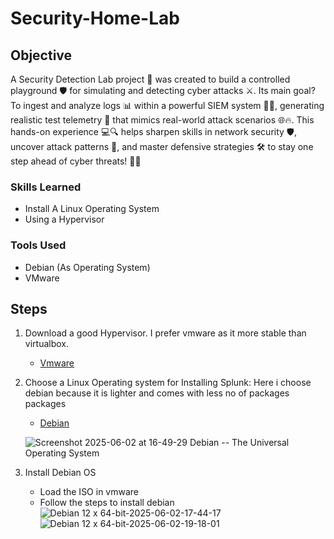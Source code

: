 # Security-Home-Lab

## Objective

A Security Detection Lab project 🎯 was created to build a controlled playground 🛡️ for simulating and detecting cyber attacks ⚔️. Its main goal? To ingest and analyze logs 📊 within a powerful SIEM system 🕵️‍♂️, generating realistic test telemetry 📡 that mimics real-world attack scenarios 🌐🔥. This hands-on experience 💻🔍 helps sharpen skills in network security 🛡️, uncover attack patterns 🧩, and master defensive strategies 🛠️ to stay one step ahead of cyber threats! 🚀✨

### Skills Learned
- Install A Linux Operating System
- Using a Hypervisor

### Tools Used

- Debian (As Operating System)
- VMware 

## Steps
1. Download a good Hypervisor. I prefer vmware as it more stable than virtualbox.
   - [Vmware](https://www.vmware.com/products/desktop-hypervisor/workstation-and-fusion)
2. Choose a Linux Operating system for Installing Splunk: Here i choose debian because it is lighter and comes with less no of packages packages
   - [Debian](https://www.debian.org/distrib/)
   
   ![Screenshot 2025-06-02 at 16-49-29 Debian -- The Universal Operating System](https://github.com/user-attachments/assets/d208347d-4c35-4442-982d-1a223076fc55)
3. Install Debian OS
   - Load the ISO in vmware
   - Follow the steps to install debian
   ![Debian 12 x 64-bit-2025-06-02-17-44-17](https://github.com/user-attachments/assets/03f0936b-1184-4a29-bb93-e0e9fa30872a)
![Debian 12 x 64-bit-2025-06-02-19-18-01](https://github.com/user-attachments/assets/671cf2d4-8711-482c-b6fb-02e45211548c)


